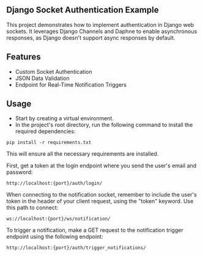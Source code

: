 ## Django Socket Authentication Example

This project demonstrates how to implement authentication in Django web sockets. It leverages Django Channels and Daphne to enable asynchronous responses, as Django doesn't support async responses by default.

## Features

* Custom Socket Authentication
* JSON Data Validation
* Endpoint for Real-Time Notification Triggers


## Usage

* Start by creating a virtual environment.
* In the project's root directory, run the following command to install the required dependencies:

```
pip install -r requirements.txt
```

This will ensure all the necessary requirements are installed.

First, get a token at the login endpoint where you send the user's email and password:
```
http://localhost:{port}/auth/login/
```

When connecting to the notification socket, remember to include the user's token in the header of your client request, using the "token" keyword.
Use this path to connect:
```
ws://localhost:{port}/ws/notification/
```

To trigger a notification, make a GET request to the notification trigger endpoint using the following endpoint:

```
http://localhost:{port}/auth/trigger_notifications/
```




